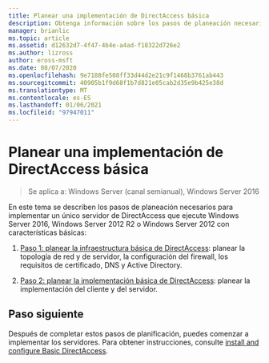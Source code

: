 ```yaml
---
title: Planear una implementación de DirectAccess básica
description: Obtenga información sobre los pasos de planeación necesarios para implementar un único servidor de DirectAccess que ejecute Windows Server 2016, Windows Server 2012 R2 o Windows Server 2012 con características básicas.
manager: brianlic
ms.topic: article
ms.assetid: d12632d7-4f47-4b4e-a4ad-f18322d726e2
ms.author: lizross
author: eross-msft
ms.date: 08/07/2020
ms.openlocfilehash: 9e7188fe508ff33d44d2e21c9f1468b3761ab443
ms.sourcegitcommit: 40905b1f9d68f1b7d821e05cab2d35e9b425e38d
ms.translationtype: MT
ms.contentlocale: es-ES
ms.lasthandoff: 01/06/2021
ms.locfileid: "97947011"
---
```

# <a name="plan-a-basic-directaccess-deployment"></a>Planear una implementación de DirectAccess básica

>Se aplica a: Windows Server (canal semianual), Windows Server 2016

En este tema se describen los pasos de planeación necesarios para implementar un único servidor de DirectAccess que ejecute Windows Server 2016, Windows Server 2012 R2 o Windows Server 2012 con características básicas:

1.  [Paso 1: planear la infraestructura básica de DirectAccess](da-basic-plan-s1-infrastructure.md): planear la topología de red y de servidor, la configuración del firewall, los requisitos de certificado, DNS y Active Directory.

2.  [Paso 2: planear la implementación básica de DirectAccess](da-basic-plan-s2-deployment.md): planear la implementación del cliente y del servidor.

## <a name="next-step"></a>Paso siguiente
Después de completar estos pasos de planificación, puedes comenzar a implementar los servidores. Para obtener instrucciones, consulte [install and configure Basic DirectAccess](Install-and-Configure-Basic-DirectAccess.md).



